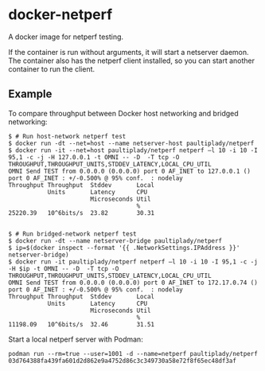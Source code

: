 # docker-netperf
A docker image for netperf testing.

If the container is run without arguments, it will start a netserver daemon. The container also has the netperf client installed, so you can start another container to run the client.

## Example

To compare throughput between Docker host networking and bridged networking:

```
$ # Run host-network netperf test
$ docker run -dt --net=host --name netserver-host paultiplady/netperf
$ docker run -it --net=host paultiplady/netperf netperf –l 10 -i 10 -I 95,1 -c -j -H 127.0.0.1 -t OMNI -- -D  -T tcp -O THROUGHPUT,THROUGHPUT_UNITS,STDDEV_LATENCY,LOCAL_CPU_UTIL
OMNI Send TEST from 0.0.0.0 (0.0.0.0) port 0 AF_INET to 127.0.0.1 () port 0 AF_INET : +/-0.500% @ 95% conf.  : nodelay
Throughput Throughput  Stddev       Local  
           Units       Latency      CPU    
                       Microseconds Util   
                                    %      
25220.39   10^6bits/s  23.82        30.31  


$ # Run bridged-network netperf test
$ docker run -dt --name netserver-bridge paultiplady/netperf
$ ip=$(docker inspect --format '{{ .NetworkSettings.IPAddress }}' netserver-bridge)
$ docker run -it paultiplady/netperf netperf –l 10 -i 10 -I 95,1 -c -j -H $ip -t OMNI -- -D  -T tcp -O THROUGHPUT,THROUGHPUT_UNITS,STDDEV_LATENCY,LOCAL_CPU_UTIL
OMNI Send TEST from 0.0.0.0 (0.0.0.0) port 0 AF_INET to 172.17.0.74 () port 0 AF_INET : +/-0.500% @ 95% conf.  : nodelay
Throughput Throughput  Stddev       Local  
           Units       Latency      CPU    
                       Microseconds Util   
                                    %      
11198.09   10^6bits/s  32.46        31.51  
```

Start a local netperf server with Podman:
```
podman run --rm=true --user=1001 -d --name=netperf paultiplady/netperf
03d764388fa439fa601d2d862e9a4752d86c3c349730a58e72f8f65ec48df3af
```

